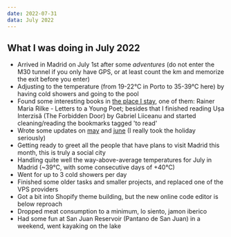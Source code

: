```yaml
---
date: 2022-07-31
data: July 2022
---
```


## What I was doing in July 2022

- Arrived in Madrid on July 1st after some *adventures* (do not enter the M30 tunnel if you only have GPS, or at least count the km and memorize the exit before you enter)
- Adjusting to the temperature (from 19-22°C in Porto to 35-39°C here) by having cold showers and going to the pool
- Found some interesting books in [the place I stay](https://www.bravojoana.com/), one of them: Rainer Maria Rilke - Letters to a Young Poet; besides that I finished reading Ușa Interzisă (The Forbidden Door) by Gabriel Liiceanu and started cleaning/reading the bookmarks tagged 'to read'
- Wrote some updates on [may](/then/2022-05.html) and [june](/then/2022-06.html) (I really took the holiday seriously)
- Getting ready to greet all the people that have plans to visit Madrid this month, this is truly a social city
- Handling quite well the way-above-average temperatures for July in Madrid (~39°C, with some consecutive days of +40°C)
- Went for up to 3 cold showers per day
- Finished some older tasks and smaller projects, and replaced one of the VPS providers
- Got a bit into Shopify theme building, but the new online code editor is below reproach
- Dropped meat consumption to a minimum, lo siento, jamon iberico
- Had some fun at San Juan Reservoir (Pantano de San Juan) in a weekend, went kayaking on the lake
